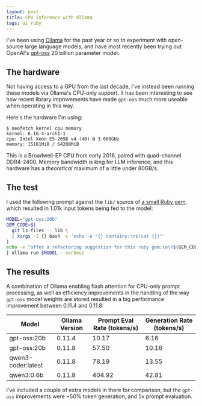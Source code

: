 ```yaml
---
layout: post
title: CPU inference with Ollama
tags: ai ruby
---
```


I've been using [Ollama](https://ollama.com/) for the past year or so to experiment with open-source large language models, and have most recently been trying out OpenAI's [gpt-oss](https://ollama.com/library/gpt-oss) 20 billion parameter model.

## The hardware

Not having access to a GPU from the last decade, I've instead been running these models via Ollama's CPU-only support. It has been interesting to see how recent library improvements have made `gpt-oss` much more useable when operating in this way.

Here's the hardware I'm using:

```
$ neofetch kernel cpu memory
kernel: 6.16.4-arch1-1
cpu: Intel Xeon E5-2698 v4 (40) @ 3.600GHz
memory: 15181MiB / 64208MiB
```

This is a Broadwell-EP CPU from early 2016, paired with quad-channel DDR4-2400. Memory bandwidth is king for LLM inference, and this hardware has a *theoretical* maximum of  a little under 80GB/s.

## The test

I used the following prompt against the `lib/` source of [a small Ruby gem](https://github.com/joshpencheon/hobble), which resulted in 1.01k input tokens being fed to the model:

```bash
MODEL="gpt-oss:20b"
GEM_CODE=$(
  git ls-files -- lib \
  | xargs -I {} bash -c 'echo -e "{} contains:\n$(cat {})"'
)
echo -e "offer a refactoring suggestion for this ruby gem:\n\n$(GEM_CODE)" \
| ollama run $MODEL --verbose -
```

## The results

A combination of Ollama enabling flash attention for CPU-only prompt processing, as well as efficiency improvements in the handling of the way `gpt-oss` model weights are stored resulted in a big performance improvement between 0.11.4 and 0.11.8:


| Model              | Ollama Version | Prompt Eval Rate (tokens/s) | Generation Rate (tokens/s) |
|--------------------|----------------|-----------------------------|----------------------------|
| gpt-oss:20b        | 0.11.4         | 10.17                       | 6.16                       |
| gpt-oss:20b        | 0.11.8         | 57.50                       | 10.16                      |
| qwen3-coder:latest | 0.11.8         | 78.19                       | 13.55                      |
| qwen3:0.6b         | 0.11.8         | 404.92                      | 42.81                      |

I've included a couple of extra models in there for comparison, but the `gpt-oss` improvements were ~50% token generation, and 5x prompt evaluation.
